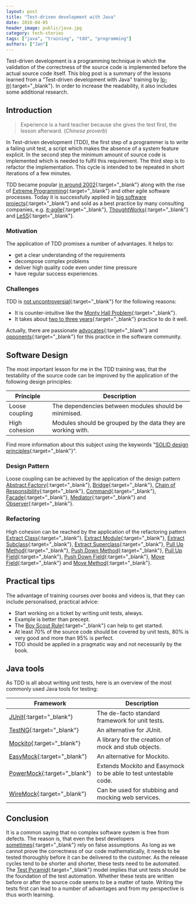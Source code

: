 ```yaml
---
layout: post
title: "Test-driven development with Java"
date: 2016-04-05
header_image: public/java.jpg
category: tech-stories
tags: ["java", "training", "tdd", "programming"]
authors: ["Jan"]
---
```


Test-driven development is a programming technique in which the validation of the correctness of the source code is implemented before the actual source code itself.
This blog post is a summary of the lessons learned from a "Test-driven development with Java" training by [lp-it](http://www.lp-it.de/schulungen/java-test-driven-development-schulung.php3){:target="_blank"}.
In order to increase the readability, it also includes some additional research.

## Introduction

> Experience is a hard teacher because she gives the test first, the lesson afterward. (*Chinese proverb*)

In Test-driven development (TDD), the first step of a programmer is to write a failing unit test, a script which makes the absence of a system feature explicit.
In the second step the minimum amount of source code is implemented which is needed to fulfil this requirement.
The third step is to refactor the implementation.
This cycle is intended to be repeated in short iterations of a few minutes.

TDD became popular [in around 2002](http://c2.com/cgi/wiki?TenYearsOfTestDrivenDevelopment){:target="_blank"} along with the rise of [Extreme Programming](http://www.extremeprogramming.org/map/project.html){:target="_blank"} and other agile software processes.
Today it is successfully applied in [big software projects](http://programmers.stackexchange.com/questions/74580/looking-for-case-studies-of-how-tdd-improved-quality-and-or-speed-of-development){:target="_blank"} and sold as a best practice by many consulting companies, e.g. [it-agile](https://www.it-agile.de/schulungen/agile-entwicklungspraktiken/tdd-camp/){:target="_blank"}, [ThoughtWorks](https://www.thoughtworks.com/de/insights/blog/building-vibrant-software-testing-community-africa){:target="_blank"} and [LeSS](https://less.works/less/technical-excellence/test-driven-development.html){:target="_blank"}.

### Motivation

The application of TDD promises a number of advantages.
It helps to:

* get a clear understanding of the requirements
* decompose complex problems
* deliver high quality code even under time pressure
* have regular success experiences.

### Challenges

TDD is [not uncontroversial](http://martinfowler.com/articles/is-tdd-dead/){:target="_blank"} for the following reasons:

* It is counter-intuitive like the [Monty Hall Problem](https://github.com/jmewes/MontyHallProblem){:target="_blank"}.
* It takes about [two to three years](http://developeronfire.com/episode-114-robert-martin-master-craftsman){:target="_blank"} practice to do it well.

Actually, there are passionate [advocates](http://blog.cleancoder.com/uncle-bob/2016/03/19/GivingUpOnTDD.html){:target="_blank"} and [opponents](http://beust.com/weblog/2014/05/11/the-pitfalls-of-test-driven-development/){:target="_blank"} for this practice in the software community.

## Software Design

The most important lesson for me in the TDD training was, that the testability of the source code can be improved by the application of the following design principles:

| Principle     | Description  |
|---------------|---------------|
| Loose coupling     | The dependencies between modules should be minimised. |
| High cohesion     | Modules should be grouped by the data they are working with. |

Find more information about this subject using the keywords "[SOLID design principles](https://www.google.com/search?q%3Dsolid%2Bdesign%2Bprinciples){:target="_blank"}".

### Design Pattern

Loose coupling can be achieved by the application of the design pattern [Abstract Factory](http://www.tutorialspoint.com/design_pattern/abstract_factory_pattern.htm){:target="_blank"}, [Bridge](http://www.tutorialspoint.com/design_pattern/bridge_pattern.htm){:target="_blank"}, [Chain of Responsibility](http://www.tutorialspoint.com/design_pattern/chain_of_responsibility_pattern.htm){:target="_blank"}, [Command](http://www.tutorialspoint.com/design_pattern/command_pattern.htm){:target="_blank"}, [Facade](http://www.tutorialspoint.com/design_pattern/facade_pattern.htm){:target="_blank"}, [Mediator](http://www.tutorialspoint.com/design_pattern/mediator_pattern.htm){:target="_blank"} and [Observer](http://www.tutorialspoint.com/design_pattern/observer_pattern.htm){:target="_blank"}.

### Refactoring

High cohesion can be reached by the application of the refactoring pattern [Extract Class](http://refactoring.com/catalog/extractClass.html){:target="_blank"}, [Extract Module](http://refactoring.com/catalog/extractModule.html){:target="_blank"}, [Extract Subclass](http://refactoring.com/catalog/extractSubclass.html){:target="_blank"}, [Extract Superclass](http://refactoring.com/catalog/extractSuperclass.html){:target="_blank"}, [Pull Up Method](http://refactoring.com/catalog/pullUpMethod.html){:target="_blank"}, [Push Down Method](http://refactoring.com/catalog/pushDownMethod.html){:target="_blank"}, [Pull Up Field](http://refactoring.com/catalog/pullUpField.html){:target="_blank"}, [Push Down Field](http://refactoring.com/catalog/pushDownField.html){:target="_blank"}, [Move Field](http://refactoring.com/catalog/moveField.html){:target="_blank"} and [Move Method](http://refactoring.com/catalog/moveMethod.html){:target="_blank"}.

## Practical tips

The advantage of training courses over books and videos is, that they can include personalised, practical advice:

* Start working on a ticket by writing unit tests, always.
* Example is better than precept.
* The [Boy Scout Rule](http://programmer.97things.oreilly.com/wiki/index.php/The_Boy_Scout_Rule){:target="_blank"} can help to get started.
* At least 70% of the source code should be covered by unit tests, 80% is very good and more than 95% is perfect.
* TDD should be applied in a pragmatic way and not necessarily by the book.

## Java tools

As TDD is all about writing unit tests, here is an overview of the most commonly used Java tools for testing:

| Framework     | Description  |
|---------------|---------------|
| [JUnit](http://junit.org){:target="_blank"}      | The de-facto standard framework for unit tests. |
| [TestNG](http://testng.org){:target="_blank"}      | An alternative for JUnit. |
| [Mockito](http://mockito.org/){:target="_blank"}   | A library for the creation of mock and stub objects. |
| [EasyMock](http://easymock.org/){:target="_blank"}   | An alternative for Mockito. |
| [PowerMock](https://github.com/jayway/powermock){:target="_blank"}   | Extends Mockito and Easymock to be able to test untestable code. |
| [WireMock](http://wiremock.org/){:target="_blank"}   |Can be used for stubbing and mocking web services. |

## Conclusion

It is a common saying that no complex software system is free from defects.
The reason is, that even the best developers [sometimes](http://programmers.stackexchange.com/questions/185660/is-the-average-number-of-bugs-per-loc-the-same-for-different-programming-languag){:target="_blank"} rely on false assumptions.
As long as we cannot prove the correctness of our code mathematically, it needs to be tested thoroughly before it can be delivered to the customer.
As the release cycles tend to be shorter and shorter, these tests need to be automated.
The [Test Pyramid](http://martinfowler.com/bliki/TestPyramid.html){:target="_blank"} model implies that unit tests should be the foundation of the test automation.
Whether these tests are written before or after the source code seems to be a matter of taste.
Writing the tests first can lead to a number of advantages and from my perspective is thus worth learning.

